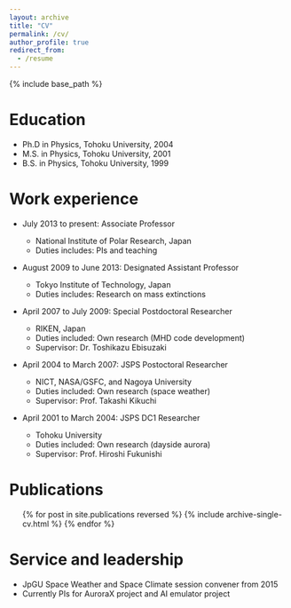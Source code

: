 ```yaml
---
layout: archive
title: "CV"
permalink: /cv/
author_profile: true
redirect_from:
  - /resume
---
```


{% include base_path %}

Education
======
* Ph.D in Physics, Tohoku University, 2004
* M.S. in Physics, Tohoku University, 2001
* B.S. in Physics, Tohoku University, 1999

Work experience
======
* July 2013 to present: Associate Professor
  * National Institute of Polar Research, Japan
  * Duties includes: PIs and teaching

* August 2009 to June 2013: Designated Assistant Professor
  * Tokyo Institute of Technology, Japan
  * Duties includes: Research on mass extinctions

* April 2007 to July 2009: Special Postdoctoral Researcher
  * RIKEN, Japan
  * Duties included: Own research (MHD code development)
  * Supervisor: Dr. Toshikazu Ebisuzaki

* April 2004 to March 2007: JSPS Postoctoral Researcher
  * NICT, NASA/GSFC, and Nagoya University
  * Duties included: Own research (space weather)
  * Supervisor: Prof. Takashi Kikuchi

* April 2001 to March 2004: JSPS DC1 Researcher
  * Tohoku University
  * Duties included: Own research (dayside aurora)
  * Supervisor: Prof. Hiroshi Fukunishi

<!--
Skills
======
* Skill 1
* Skill 2
  * Sub-skill 2.1
  * Sub-skill 2.2
  * Sub-skill 2.3
* Skill 3
-->

Publications
======
  <ul>{% for post in site.publications reversed %}
    {% include archive-single-cv.html %}
  {% endfor %}</ul>
  
<!--
  Talks
======
  <ul>{% for post in site.talks reversed %}
    {% include archive-single-talk-cv.html  %}
  {% endfor %}</ul>
  
Teaching
======
  <ul>{% for post in site.teaching reversed %}
    {% include archive-single-cv.html %}
  {% endfor %}</ul>
-->

Service and leadership
======
* JpGU Space Weather and Space Climate session convener from 2015
* Currently PIs for AuroraX project and AI emulator project
